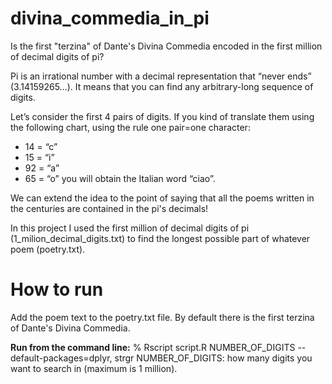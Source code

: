 # divina_commedia_in_pi
Is the first "terzina" of Dante's Divina Commedia encoded in the first million of decimal digits of pi?

Pi  is an irrational number with a decimal representation that “never ends” (3.14159265…). 
It means that you can find any arbitrary-long sequence of digits.


Let’s consider the first 4 pairs of digits. If you kind of translate them using the following chart, using the rule one pair=one character:
- 14 = “c”
- 15 = “i”
- 92 = “a”
- 65 = “o”
you will obtain the Italian word “ciao”. 

We can extend the idea to the point of saying that all the poems written in the centuries are contained in the pi's decimals!

In this project I used the first million of decimal digits of pi (1_milion_decimal_digits.txt) to find the longest possible part of whatever poem (poetry.txt).

# How to run

Add the poem text to the poetry.txt file. By default there is the first terzina of Dante's Divina Commedia.

**Run from the command line:**
% Rscript script.R NUMBER_OF_DIGITS --default-packages=dplyr, strgr
NUMBER_OF_DIGITS: how many digits you want to search in (maximum is 1 million).
